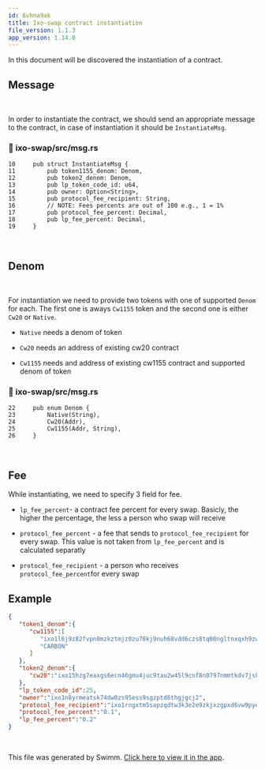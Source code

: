 ```yaml
---
id: 6vhna9ak
title: Ixo-swap contract instantiation
file_version: 1.1.3
app_version: 1.14.0
---
```


In this document will be discovered the instantiation of a contract.

## Message

<br/>

In order to instantiate the contract, we should send an appropriate message to the contract, in case of instantiation it should be `InstantiateMsg`<swm-token data-swm-token=":ixo-swap/src/msg.rs:10:4:4:`pub struct InstantiateMsg {`"/>.
<!-- NOTE-swimm-snippet: the lines below link your snippet to Swimm -->
### 📄 ixo-swap/src/msg.rs
```renderscript
10     pub struct InstantiateMsg {
11         pub token1155_denom: Denom,
12         pub token2_denom: Denom,
13         pub lp_token_code_id: u64,
14         pub owner: Option<String>,
15         pub protocol_fee_recipient: String,
16         // NOTE: Fees percents are out of 100 e.g., 1 = 1%
17         pub protocol_fee_percent: Decimal,
18         pub lp_fee_percent: Decimal,
19     }
```

<br/>

## Denom

<br/>

For instantiation we need to provide two tokens with one of supported `Denom`<swm-token data-swm-token=":ixo-swap/src/msg.rs:22:4:4:`pub enum Denom {`"/> for each. The first one is aways `Cw1155`<swm-token data-swm-token=":ixo-swap/src/msg.rs:25:1:1:`    Cw1155(Addr, String),`"/> token and the second one is either `Cw20`<swm-token data-swm-token=":ixo-swap/src/msg.rs:24:1:1:`    Cw20(Addr),`"/> or `Native`<swm-token data-swm-token=":ixo-swap/src/msg.rs:23:1:1:`    Native(String),`"/>.

*   `Native`<swm-token data-swm-token=":ixo-swap/src/msg.rs:23:1:1:`    Native(String),`"/> needs a denom of token

*   `Cw20`<swm-token data-swm-token=":ixo-swap/src/msg.rs:24:1:1:`    Cw20(Addr),`"/> needs an address of existing cw20 contract

*   `Cw1155`<swm-token data-swm-token=":ixo-swap/src/msg.rs:25:1:1:`    Cw1155(Addr, String),`"/> needs and address of existing cw1155 contract and supported denom of token
<!-- NOTE-swimm-snippet: the lines below link your snippet to Swimm -->
### 📄 ixo-swap/src/msg.rs
```renderscript
22     pub enum Denom {
23         Native(String),
24         Cw20(Addr),
25         Cw1155(Addr, String),
26     }
```

<br/>

## Fee

While instantiating, we need to specify 3 field for fee.

*   `lp_fee_percent`<swm-token data-swm-token=":ixo-swap/src/msg.rs:18:3:3:`    pub lp_fee_percent: Decimal,`"/>\- a contract fee percent for every swap. Basicly, the higher the percentage, the less a person who swap will receive

*   `protocol_fee_percent`<swm-token data-swm-token=":ixo-swap/src/msg.rs:17:3:3:`    pub protocol_fee_percent: Decimal,`"/> - a fee that sends to `protocol_fee_recipient`<swm-token data-swm-token=":ixo-swap/src/msg.rs:15:3:3:`    pub protocol_fee_recipient: String,`"/> for every swap. This value is not taken from `lp_fee_percent`<swm-token data-swm-token=":ixo-swap/src/msg.rs:18:3:3:`    pub lp_fee_percent: Decimal,`"/> and is calculated separatly

*   `protocol_fee_recipient`<swm-token data-swm-token=":ixo-swap/src/msg.rs:15:3:3:`    pub protocol_fee_recipient: String,`"/> - a person who receives `protocol_fee_percent`<swm-token data-swm-token=":ixo-swap/src/msg.rs:17:3:3:`    pub protocol_fee_percent: Decimal,`"/>for every swap

## Example

```json
{
   "token1_denom":{
      "cw1155":[
         "ixo1l6j9z82fvpn0mzkztmjz0zu78kj9nuh68vdd6czs8tq00ngltnxqxh9zwq",
         "CARBON"
      ]
   },
   "token2_denom":{
      "cw20":"ixo15hzg7eaxgs6ecn46gmu4juc9tau2w45l9cnf8n0797nmmtkdv7jsklrskg"
   },
   "lp_token_code_id":25,
   "owner":"ixo1n8yrmeatsk74dw0zs95ess9sgzptd6thgjgcj2",
   "protocol_fee_recipient":"ixo1rngxtm5sapzqdtw3k3e2e9zkjxzgpxd6vw9pye",
   "protocol_fee_percent":"0.1",
   "lp_fee_percent":"0.2"
}
```

<br/>

This file was generated by Swimm. [Click here to view it in the app](https://app.swimm.io/repos/Z2l0aHViJTNBJTNBaXhvLWNvbnRyYWN0cyUzQSUzQWl4b2ZvdW5kYXRpb24=/docs/6vhna9ak).
